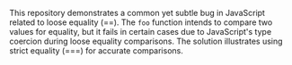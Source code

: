 This repository demonstrates a common yet subtle bug in JavaScript related to loose equality (==). The `foo` function intends to compare two values for equality, but it fails in certain cases due to JavaScript's type coercion during loose equality comparisons.  The solution illustrates using strict equality (===) for accurate comparisons.